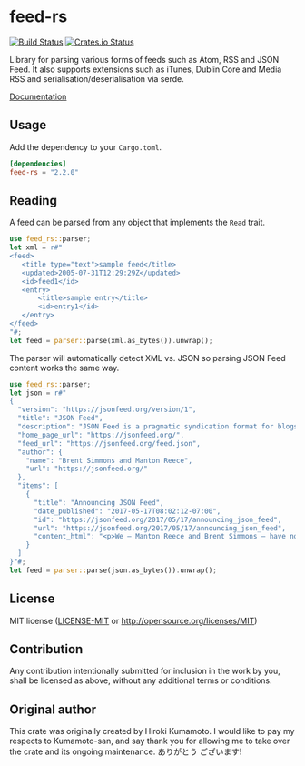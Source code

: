 # feed-rs

[![Build Status](https://travis-ci.org/feed-rs/feed-rs.svg?branch=master)](https://travis-ci.org/feed-rs/feed-rs.svg?branch=master)
[![Crates.io Status](https://img.shields.io/crates/v/feed-rs.svg)](https://crates.io/crates/feed-rs)

Library for parsing various forms of feeds such as Atom, RSS and JSON Feed.
It also supports extensions such as iTunes, Dublin Core and Media RSS and serialisation/deserialisation via serde.

[Documentation](https://docs.rs/feed-rs/)

## Usage

Add the dependency to your `Cargo.toml`.

```toml
[dependencies]
feed-rs = "2.2.0"
```

## Reading

A feed can be parsed from any object that implements the `Read` trait.

```rust
use feed_rs::parser;
let xml = r#"
<feed>
   <title type="text">sample feed</title>
   <updated>2005-07-31T12:29:29Z</updated>
   <id>feed1</id>
   <entry>
       <title>sample entry</title>
       <id>entry1</id>
   </entry>
</feed>
"#;
let feed = parser::parse(xml.as_bytes()).unwrap();
```

The parser will automatically detect XML vs. JSON so parsing JSON Feed content works the same way.

```rust
use feed_rs::parser;
let json = r#"
{
  "version": "https://jsonfeed.org/version/1",
  "title": "JSON Feed",
  "description": "JSON Feed is a pragmatic syndication format for blogs, microblogs, and other time-based content.",
  "home_page_url": "https://jsonfeed.org/",
  "feed_url": "https://jsonfeed.org/feed.json",
  "author": {
    "name": "Brent Simmons and Manton Reece",
    "url": "https://jsonfeed.org/"
  },
  "items": [
    {
      "title": "Announcing JSON Feed",
      "date_published": "2017-05-17T08:02:12-07:00",
      "id": "https://jsonfeed.org/2017/05/17/announcing_json_feed",
      "url": "https://jsonfeed.org/2017/05/17/announcing_json_feed",
      "content_html": "<p>We — Manton Reece and Brent Simmons — have noticed that JSON...</p>"
    }
  ]
}"#;
let feed = parser::parse(json.as_bytes()).unwrap();
```

## License

MIT license ([LICENSE-MIT](LICENSE-MIT) or http://opensource.org/licenses/MIT)

## Contribution

Any contribution intentionally submitted for inclusion in the work by you, 
shall be licensed as above, without any additional terms or conditions.

## Original author

This crate was originally created by Hiroki Kumamoto. I would like to pay my respects to Kumamoto-san, and say thank you for allowing me to take over the crate and its ongoing maintenance.
ありがとう ございます!
